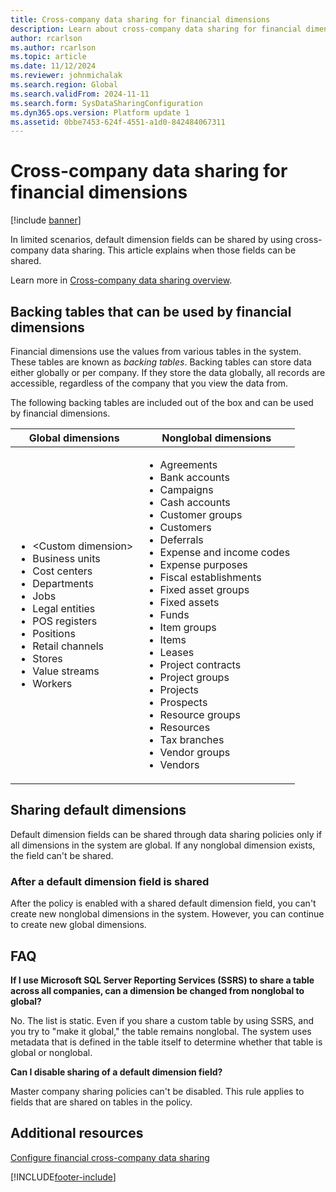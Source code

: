 ```yaml
---
title: Cross-company data sharing for financial dimensions
description: Learn about cross-company data sharing for financial dimensions.
author: rcarlson
ms.author: rcarlson
ms.topic: article
ms.date: 11/12/2024
ms.reviewer: johnmichalak
ms.search.region: Global
ms.search.validFrom: 2024-11-11
ms.search.form: SysDataSharingConfiguration
ms.dyn365.ops.version: Platform update 1
ms.assetid: 0bbe7453-624f-4551-a1d0-842484067311
---
```


# Cross-company data sharing for financial dimensions

[!include [banner](../includes/banner.md)]

In limited scenarios, default dimension fields can be shared by using cross-company data sharing. This article explains when those fields can be shared.

Learn more in [Cross-company data sharing overview](srs-overview.md).

## Backing tables that can be used by financial dimensions

Financial dimensions use the values from various tables in the system. These tables are known as *backing tables*. Backing tables can store data either globally or per company. If they store the data globally, all records are accessible, regardless of the company that you view the data from.

The following backing tables are included out of the box and can be used by financial dimensions.

| Global dimensions | Nonglobal dimensions |
|-------------------|----------------------|
| <ul><li>\<Custom dimension\></li><li>Business units</li><li>Cost centers</li><li>Departments</li><li>Jobs</li><li>Legal entities</li><li>POS registers</li><li>Positions</li><li>Retail channels</li><li>Stores</li><li>Value streams</li><li>Workers</li></ul> | <ul><li>Agreements</li><li>Bank accounts</li><li>Campaigns</li><li>Cash accounts</li><li>Customer groups</li><li>Customers<li>Deferrals</li><li>Expense and income codes</li><li>Expense purposes</li><li>Fiscal establishments</li><li>Fixed asset groups</li><li>Fixed assets</li><li>Funds</li><li>Item groups</li><li>Items</li><li>Leases</li><li>Project contracts</li><li>Project groups</li><li>Projects</li><li>Prospects</li><li>Resource groups</li><li>Resources</li><li>Tax branches</li><li>Vendor groups</li><li>Vendors</li></ul> |

## Sharing default dimensions

Default dimension fields can be shared through data sharing policies only if all dimensions in the system are global. If any nonglobal dimension exists, the field can't be shared.

### After a default dimension field is shared

After the policy is enabled with a shared default dimension field, you can't create new nonglobal dimensions in the system. However, you can continue to create new global dimensions.

## FAQ

**If I use Microsoft SQL Server Reporting Services (SSRS) to share a table across all companies, can a dimension be changed from nonglobal to global?**

No. The list is static. Even if you share a custom table by using SSRS, and you try to "make it global," the table remains nonglobal. The system uses metadata that is defined in the table itself to determine whether that table is global or nonglobal.

**Can I disable sharing of a default dimension field?**

Master company sharing policies can't be disabled. This rule applies to fields that are shared on tables in the policy.

## Additional resources

[Configure financial cross-company data sharing](../data-entities/tasks/configure-financial-cross-company-data-sharing.md)

[!INCLUDE[footer-include](../../../includes/footer-banner.md)]
